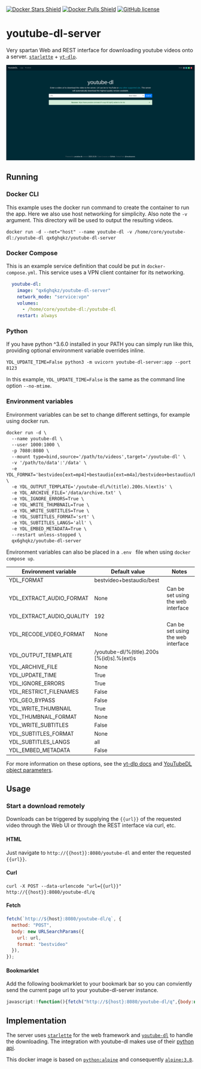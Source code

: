 [![Docker Stars Shield](https://img.shields.io/docker/stars/qx6ghqkz/youtube-dl-server.svg?style=flat-square)](https://hub.docker.com/r/qx6ghqkz/youtube-dl-server/)
[![Docker Pulls Shield](https://img.shields.io/docker/pulls/qx6ghqkz/youtube-dl-server.svg?style=flat-square)](https://hub.docker.com/r/qx6ghqkz/youtube-dl-server/)
[![GitHub license](https://img.shields.io/badge/license-MIT-blue.svg?style=flat-square)](https://raw.githubusercontent.com/qx6ghqkz/youtube-dl-server/master/LICENSE)

# youtube-dl-server

Very spartan Web and REST interface for downloading youtube videos onto a server. [`starlette`](https://github.com/encode/starlette) + [`yt-dlp`](https://github.com/yt-dlp/yt-dlp).

![screenshot][1]

## Running

### Docker CLI

This example uses the docker run command to create the container to run the app. Here we also use host networking for simplicity. Also note the `-v` argument. This directory will be used to output the resulting videos.

```shell
docker run -d --net="host" --name youtube-dl -v /home/core/youtube-dl:/youtube-dl qx6ghqkz/youtube-dl-server
```

### Docker Compose

This is an example service definition that could be put in `docker-compose.yml`. This service uses a VPN client container for its networking.

```yml
  youtube-dl:
    image: "qx6ghqkz/youtube-dl-server"
    network_mode: "service:vpn"
    volumes:
      - /home/core/youtube-dl:/youtube-dl
    restart: always
```

### Python

If you have python ^3.6.0 installed in your PATH you can simply run like this, providing optional environment variable overrides inline.

```shell
YDL_UPDATE_TIME=False python3 -m uvicorn youtube-dl-server:app --port 8123
```

In this example, `YDL_UPDATE_TIME=False` is the same as the command line option `--no-mtime`.

### Environment variables

Environment variables can be set to change different settings, for example using docker run.

```shell
docker run -d \
  --name youtube-dl \
  --user 1000:1000 \
  -p 7080:8080 \
  --mount type=bind,source='/path/to/videos',target='/youtube-dl' \
  -v '/path/to/data':'/data' \
  -e YDL_FORMAT='bestvideo[ext=mp4]+bestaudio[ext=m4a]/bestvideo+bestaudio/best' \
  -e YDL_OUTPUT_TEMPLATE='/youtube-dl/%(title).200s.%(ext)s' \
  -e YDL_ARCHIVE_FILE='/data/archive.txt' \
  -e YDL_IGNORE_ERRORS=True \
  -e YDL_WRITE_THUMBNAIL=True \
  -e YDL_WRITE_SUBTITLES=True \
  -e YDL_SUBTITLES_FORMAT='srt' \
  -e YDL_SUBTITLES_LANGS='all' \
  -e YDL_EMBED_METADATA=True \
  --restart unless-stopped \
  qx6ghqkz/youtube-dl-server
```
Environment variables can also be placed in a `.env ` file when using `docker compose up`.

| Environment variable | Default value | Notes |
| --- | --- | --- |
| YDL_FORMAT | bestvideo+bestaudio/best |
| YDL_EXTRACT_AUDIO_FORMAT | None | Can be set using the web interface
| YDL_EXTRACT_AUDIO_QUALITY |192 |
| YDL_RECODE_VIDEO_FORMAT | None | Can be set using the web interface
| YDL_OUTPUT_TEMPLATE | /youtube-dl/%(title).200s [%(id)s].%(ext)s |
| YDL_ARCHIVE_FILE | None |
| YDL_UPDATE_TIME | True |
| YDL_IGNORE_ERRORS | True |
| YDL_RESTRICT_FILENAMES | False |
| YDL_GEO_BYPASS | False |
| YDL_WRITE_THUMBNAIL | True
| YDL_THUMBNAIL_FORMAT | None |
| YDL_WRITE_SUBTITLES | False |
| YDL_SUBTITLES_FORMAT | None |
| YDL_SUBTITLES_LANGS | all |
| YDL_EMBED_METADATA | False |

For more information on these options, see the [yt-dlp docs](https://github.com/yt-dlp/yt-dlp?tab=readme-ov-file#usage-and-options) and [YouTubeDL object parameters](https://github.com/yt-dlp/yt-dlp/blob/12b248ce60be1aa1362edd839d915bba70dbee4b/yt_dlp/YoutubeDL.py#L176-L565).

## Usage

### Start a download remotely

Downloads can be triggered by supplying the `{{url}}` of the requested video through the Web UI or through the REST interface via curl, etc.

#### HTML

Just navigate to `http://{{host}}:8080/youtube-dl` and enter the requested `{{url}}`.

#### Curl

```shell
curl -X POST --data-urlencode "url={{url}}" http://{{host}}:8080/youtube-dl/q
```

#### Fetch

```javascript
fetch(`http://${host}:8080/youtube-dl/q`, {
  method: "POST",
  body: new URLSearchParams({
    url: url,
    format: "bestvideo"
  }),
});
```

#### Bookmarklet

Add the following bookmarklet to your bookmark bar so you can conviently send the current page url to your youtube-dl-server instance.

```javascript
javascript:!function(){fetch("http://${host}:8080/youtube-dl/q",{body:new URLSearchParams({url:window.location.href,format:"bestvideo"}),method:"POST"})}();
```

## Implementation

The server uses [`starlette`](https://github.com/encode/starlette) for the web framework and [`youtube-dl`](https://github.com/rg3/youtube-dl) to handle the downloading. The integration with youtube-dl makes use of their [python api](https://github.com/rg3/youtube-dl#embedding-youtube-dl).

This docker image is based on [`python:alpine`](https://registry.hub.docker.com/_/python/) and consequently [`alpine:3.8`](https://hub.docker.com/_/alpine/).

[1]:youtube-dl-server.png
